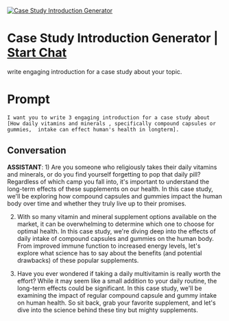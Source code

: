 
[![Case Study Introduction Generator](https://flow-prompt-covers.s3.us-west-1.amazonaws.com/icon/cute/cute_6.png)](https://gptcall.net/chat.html?data=%7B%22contact%22%3A%7B%22id%22%3A%22XvTq-BvKOyCpVcT68GrW_%22%2C%22flow%22%3Atrue%7D%7D)
# Case Study Introduction Generator | [Start Chat](https://gptcall.net/chat.html?data=%7B%22contact%22%3A%7B%22id%22%3A%22XvTq-BvKOyCpVcT68GrW_%22%2C%22flow%22%3Atrue%7D%7D)
write engaging introduction for a case study about your topic.

# Prompt

```
I want you to write 3 engaging introduction for a case study about [How daily vitamins and minerals , specifically compound capsules or gummies,  intake can effect human's health in longterm].
```

## Conversation

**ASSISTANT**: 1) Are you someone who religiously takes their daily vitamins and minerals, or do you find yourself forgetting to pop that daily pill? Regardless of which camp you fall into, it's important to understand the long-term effects of these supplements on our health. In this case study, we'll be exploring how compound capsules and gummies impact the human body over time and whether they truly live up to their promises.



2) With so many vitamin and mineral supplement options available on the market, it can be overwhelming to determine which one to choose for optimal health. In this case study, we're diving deep into the effects of daily intake of compound capsules and gummies on the human body. From improved immune function to increased energy levels, let's explore what science has to say about the benefits (and potential drawbacks) of these popular supplements.



3) Have you ever wondered if taking a daily multivitamin is really worth the effort? While it may seem like a small addition to your daily routine, the long-term effects could be significant. In this case study, we'll be examining the impact of regular compound capsule and gummy intake on human health. So sit back, grab your favorite supplement, and let's dive into the science behind these tiny but mighty supplements.



